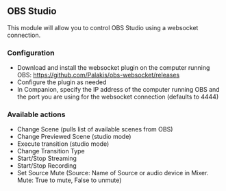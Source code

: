## OBS Studio

This module will allow you to control OBS Studio using a websocket connection.

### Configuration
* Download and install the websocket plugin on the computer running OBS: https://github.com/Palakis/obs-websocket/releases
* Configure the plugin as needed
* In Companion, specify the IP address of the computer running OBS and the port you are using for the websocket connection (defaults to 4444)

### Available actions
* Change Scene (pulls list of available scenes from OBS)
* Change Previewed Scene (studio mode)
* Execute transition (studio mode)
* Change Transition Type
* Start/Stop Streaming
* Start/Stop Recording
* Set Source Mute (Source: Name of Source or audio device in Mixer. Mute: True to mute, False to unmute)
